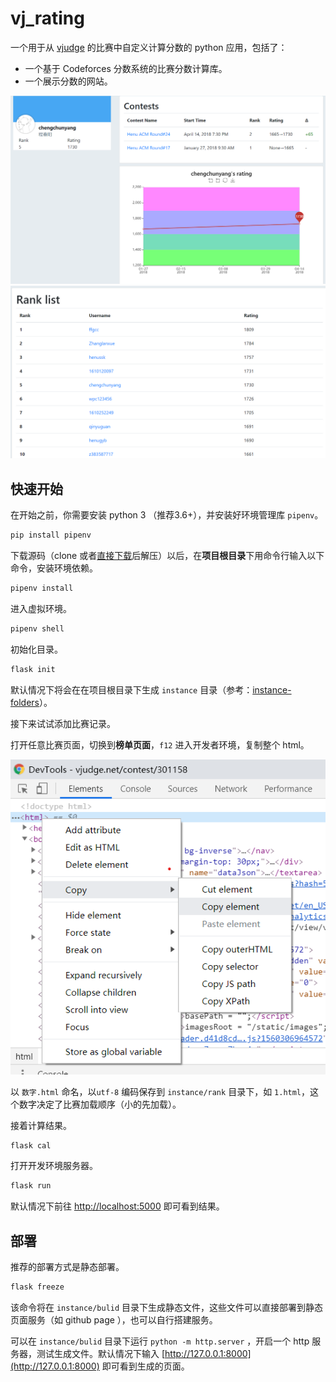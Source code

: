 # vj_rating

一个用于从 [vjudge](https://vjudge.net) 的比赛中自定义计算分数的 python 应用，包括了：

- 一个基于 Codeforces 分数系统的比赛分数计算库。
- 一个展示分数的网站。

![user_page](docs/img/user_page.png)
![rank_list_page](docs/img/rank_list_page.png)

## 快速开始

在开始之前，你需要安装 python 3 （推荐3.6+），并安装好环境管理库 `pipenv`。

```sh
pip install pipenv
```

下载源码（clone 或者[直接下载](https://github.com/rosekc/vj_rating/archive/dev.zip)后解压）以后，在**项目根目录**下用命令行输入以下命令，安装环境依赖。

```sh
pipenv install
```

进入虚拟环境。

```sh
pipenv shell
```

初始化目录。

```sh
flask init
```

默认情况下将会在在项目根目录下生成 `instance` 目录（参考：[instance-folders](http://flask.pocoo.org/docs/1.0/config/#instance-folders)）。

接下来试试添加比赛记录。

打开任意比赛页面，切换到**榜单页面**，`f12` 进入开发者环境，复制整个 html。

![copy_html](docs/img/copy_html.png)

以 `数字.html` 命名，以`utf-8` 编码保存到 `instance/rank` 目录下，如 `1.html`，这个数字决定了比赛加载顺序（小的先加载）。

接着计算结果。

```sh
flask cal
```

打开开发环境服务器。

```sh
flask run
```

默认情况下前往 [http://localhost:5000](http://localhost:5000) 即可看到结果。

## 部署

推荐的部署方式是静态部署。

```sh
flask freeze
```

该命令将在 `instance/bulid` 目录下生成静态文件，这些文件可以直接部署到静态页面服务（如 github page ），也可以自行搭建服务。

可以在 `instance/bulid` 目录下运行 `python -m http.server` ，开启一个 http 服务器，测试生成文件。默认情况下输入 [http://127.0.0.1:8000](http://127.0.0.1:8000) 即可看到生成的页面。
